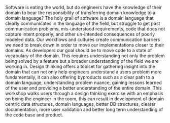 Software is eating the world, but do engineers have the knowledge of their domain to bear the responsibility of transferring domain knowledge to a domain language? The holy grail of software is a domain language that clearly communicates in the language of the field, but struggle to get past communication problems, mis-understood requirements, code that does not capture intent properly, and other un-intended consequences of poorly modeled data. Our workflows and cultures create communication barriers we need to break down in order to move our implementations closer to their domains. As developers our goal should be to move code to a state of vocabulary of the domain. This requires understanding not only the problem being solved by a feature but a broader understanding of the field we are working in. Design thinking offers a toolset for gathering insight into the domain that can not only help engineers understand a users problem more fundamentally, it can also offering byproducts such as a clear path to a domain language, understanding problem nuance, gaining lessons learned of the user and providing a better understanding of the entire domain. This workshop walks users through a design thinking exercise with an emphasis on being the engineer in the room, this can result in development of domain centric data structures, domain languages, better DB structures, clearer documentation, more user validation and better long term understanding of the code base and product.
